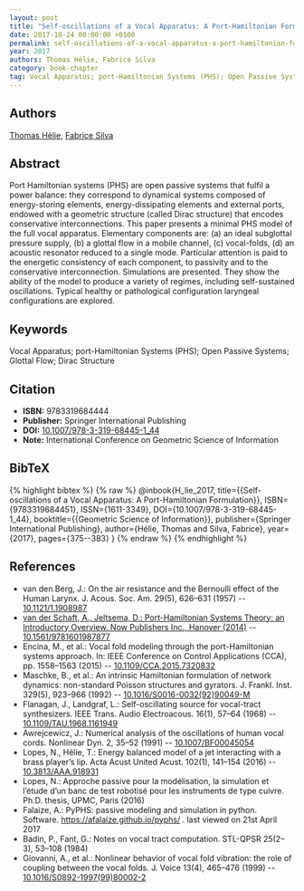 ```yaml
---
layout: post
title: "Self-oscillations of a Vocal Apparatus: A Port-Hamiltonian Formulation"
date: 2017-10-24 00:00:00 +0100
permalink: self-oscillations-of-a-vocal-apparatus-a-port-hamiltonian-formulation
year: 2017
authors: Thomas Hélie, Fabrice Silva
category: book-chapter
tag: Vocal Apparatus; port-Hamiltonian Systems (PHS); Open Passive Systems; Glottal Flow; Dirac Structure
---
```

 
## Authors
[Thomas Hélie](authors/thomas-helie), [Fabrice Silva](authors/fabrice-silva)
 
## Abstract
Port Hamiltonian systems (PHS) are open passive systems that fulfil a power balance: they correspond to dynamical systems composed of energy-storing elements, energy-dissipating elements and external ports, endowed with a geometric structure (called Dirac structure) that encodes conservative interconnections. This paper presents a minimal PHS model of the full vocal apparatus. Elementary components are: (a) an ideal subglottal pressure supply, (b) a glottal flow in a mobile channel, (c) vocal-folds, (d) an acoustic resonator reduced to a single mode. Particular attention is paid to the energetic consistency of each component, to passivity and to the conservative interconnection. Simulations are presented. They show the ability of the model to produce a variety of regimes, including self-sustained oscillations. Typical healthy or pathological configuration laryngeal configurations are explored.
 
## Keywords
Vocal Apparatus; port-Hamiltonian Systems (PHS); Open Passive Systems; Glottal Flow; Dirac Structure
 
## Citation
- **ISBN:** 9783319684444
- **Publisher:** Springer International Publishing
- **DOI:** [10.1007/978-3-319-68445-1_44](https://doi.org/10.1007/978-3-319-68445-1_44)
- **Note:** International Conference on Geometric Science of Information
 
## BibTeX
{% highlight bibtex %}
{% raw %}
@inbook{H_lie_2017,
  title={{Self-oscillations of a Vocal Apparatus: A Port-Hamiltonian Formulation}},
  ISBN={9783319684451},
  ISSN={1611-3349},
  DOI={10.1007/978-3-319-68445-1_44},
  booktitle={{Geometric Science of Information}},
  publisher={Springer International Publishing},
  author={Hélie, Thomas and Silva, Fabrice},
  year={2017},
  pages={375--383}
}
{% endraw %}
{% endhighlight %}
 
## References
- van den Berg, J.: On the air resistance and the Bernoulli effect of the Human Larynx. J. Acous. Soc. Am. 29(5), 626–631 (1957) -- [10.1121/1.1908987](https://doi.org/10.1121/1.1908987)
- [van der Schaft, A., Jeltsema, D.: Port-Hamiltonian Systems Theory: an Introductory Overview. Now Publishers Inc., Hanover (2014)](port-hamiltonian-systems-theory-an-introductory-overview) -- [10.1561/9781601987877](https://doi.org/10.1561/9781601987877)
- Encina, M., et al.: Vocal fold modeling through the port-Hamiltonian systems approach. In: IEEE Conference on Control Applications (CCA), pp. 1558–1563 (2015) -- [10.1109/CCA.2015.7320832](https://doi.org/10.1109/CCA.2015.7320832)
- Maschke, B., et al.: An intrinsic Hamiltonian formulation of network dynamics: non-standard Poisson structures and gyrators. J. Frankl. Inst. 329(5), 923–966 (1992) -- [10.1016/S0016-0032(92)90049-M](https://doi.org/10.1016/S0016-0032(92)90049-M)
- Flanagan, J., Landgraf, L.: Self-oscillating source for vocal-tract synthesizers. IEEE Trans. Audio Electroacous. 16(1), 57–64 (1968) -- [10.1109/TAU.1968.1161949](https://doi.org/10.1109/TAU.1968.1161949)
- Awrejcewicz, J.: Numerical analysis of the oscillations of human vocal cords. Nonlinear Dyn. 2, 35–52 (1991) -- [10.1007/BF00045054](https://doi.org/10.1007/BF00045054)
- Lopes, N., Hélie, T.: Energy balanced model of a jet interacting with a brass player’s lip. Acta Acust United Acust. 102(1), 141–154 (2016) -- [10.3813/AAA.918931](https://doi.org/10.3813/AAA.918931)
- Lopes, N.: Approche passive pour la modélisation, la simulation et l’étude d’un banc de test robotisé pour les instruments de type cuivre. Ph.D. thesis, UPMC, Paris (2016)
- Falaize, A.: PyPHS: passive modeling and simulation in python. Software. https://afalaize.github.io/pyphs/ . last viewed on 21st April 2017
- Badin, P., Fant, G.: Notes on vocal tract computation. STL-QPSR 25(2–3), 53–108 (1984)
- Giovanni, A., et al.: Nonlinear behavior of vocal fold vibration: the role of coupling between the vocal folds. J. Voice 13(4), 465–476 (1999) -- [10.1016/S0892-1997(99)80002-2](https://doi.org/10.1016/S0892-1997(99)80002-2)

